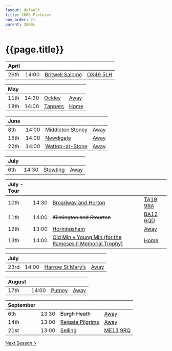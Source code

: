 ```yaml
---
layout: default
title: 2008 Fixtures
nav_order: 21
parent: 2000s
---
```


# {{page.title}}

| April |  |  |  |
|:---|:---|:---|:---|
| 26th | 14:00 | [Britwell Salome](britwell-salome) | [OX49 5LH](https://goo.gl/maps/CGgpPNyQhotADDFs9) |

| May |  |  |  |
|:---|:---|:---|:---|
| 11th | 14:30 | [Ockley](ockley) | [Away](https://goo.gl/maps/vmhvFhbrVZGrsXAAA) |
| 18th | 14:00 | [Tappers](tappers) | [Home](https://goo.gl/maps/w2skeCXwzZTEh7e26) |

| June |  |  |  |
|:---|:---|:---|:---|
| 8th | 14:00 | [Middleton Stoney](middleton-stoney) | [Away](https://goo.gl/maps/NKG1fHyPgmci55aGA) |
| 15th | 14:00 | [Newdigate](newdigate) | [Away](https://goo.gl/maps/kQnkUfc3MdtqLyvd8) |
| 22th | 14:00 | [Watton-at-Stone](watton-at-stone) | [Away](https://goo.gl/maps/JPBQawMsjLgYtVHk9) |

| July |  |  |  |
|:---|:---|:---|:---|
| 6th | 14:30 | [Stowting](stowting) | [Away](https://goo.gl/maps/3Br4woRQXRqh9Uje8) |

| July - Tour |  |  |  |
|:---|:---|:---|:---|
| 10th | 14:30 | [Broadway and Horton](broadway-and-horton) | [TA19 9RA](https://goo.gl/maps/ULbmC6LSX5HSAe8U6) |
| 11th | 14:00 | <del>Kilmington and Stourton</del> | [BA12 6QD](https://goo.gl/maps/6q53XChZh9A2) |
| 12th | 13:00 | [Horningsham](horningsham) | [Away](https://goo.gl/maps/SNpXcsajYDXfjmff7) |
| 13th | 14:00 | [Old Min v Young Min (for the Rameses II Memorial Trophy)](old-min-young-min) | [Home](https://goo.gl/maps/w2skeCXwzZTEh7e26) |

| July |  |  |  |
|:---|:---|:---|:---|
| 23rd | 14:00 | [Harrow St Mary’s](harrow-st-marys) | [Away](https://goo.gl/maps/hQYX8CNkwC21DE1aA) |

| August |  |  |  |
|:---|:---|:---|:---|
| 17th | 14:00 | [Putney](putney) | [Away](https://goo.gl/maps/BSCqsxBxFLsjeJGYA) |

| September |  |  |  |
|:---|:---|:---|:---|
| 6th | 13:30 | <del>Burgh Heath</del> | [Away]() |
| 14th | 13:00 | [Reigate Pilgrims](reigate-pilgrims) | [Away](https://goo.gl/maps/z54KDhWLtQreY6xy9) |
| 21st | 13:00 | [Selling](selling) | [ME13 9RQ](https//goo.gl/maps/QeLhjBkEbJr) |

[Next Season >](../2009)